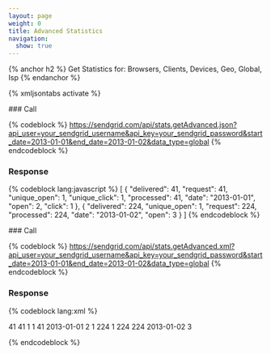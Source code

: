 ```yaml
---
layout: page
weight: 0
title: Advanced Statistics
navigation:
  show: true
---
```


{% anchor h2 %} Get Statistics for: Browsers, Clients, Devices, Geo, Global, Isp {% endanchor %}



{% xmljsontabs activate %}

<div markdown="1" class="tab-content">
<div markdown="1" class="tab-pane active" id="activate-json">
### Call



{% codeblock %}
https://sendgrid.com/api/stats.getAdvanced.json?api_user=your_sendgrid_username&api_key=your_sendgrid_password&start_date=2013-01-01&end_date=2013-01-02&data_type=global
{% endcodeblock %}
<h3>Response</h3>

{% codeblock lang:javascript %}
[
  {
    "delivered": 41,
    "request": 41,
    "unique_open": 1,
    "unique_click": 1,
    "processed": 41,
    "date": "2013-01-01",
    "open": 2,
    "click": 1
  },
  {
    "delivered": 224,
    "unique_open": 1,
    "request": 224,
    "processed": 224,
    "date": "2013-01-02",
    "open": 3
  }
]
{% endcodeblock %}




</div>
<div markdown="1" class="tab-pane" id="activate-xml">
### Call



{% codeblock %}
https://sendgrid.com/api/stats.getAdvanced.xml?api_user=your_sendgrid_username&api_key=your_sendgrid_password&start_date=2013-01-01&end_date=2013-01-02&data_type=global
{% endcodeblock %}
<h3>Response</h3>
	
{% codeblock lang:xml %}
<?xml version="1.0" encoding="ISO-8859-1"?>

<?xml version='1.0' encoding='UTF-8'?>
<stats>
   <day>
      <delivered>41</delivered>
      <request>41</request>
      <unique_open>1</unique_open>
      <unique_click>1</unique_click>
      <processed>41</processed>
      <date>2013-01-01</date>
      <open>2</open>
      <click>1</click>
   </day>
   <day>
      <delivered>224</delivered>
      <unique_open>1</unique_open>
      <request>224</request>
      <processed>224</processed>
      <date>2013-01-02</date>
      <open>3</open>
   </day>
</stats>

{% endcodeblock %}




</div>
</div>

